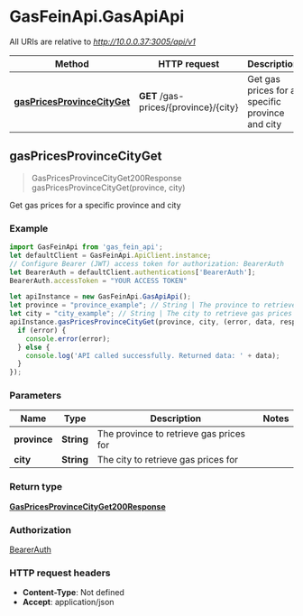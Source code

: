 # GasFeinApi.GasApiApi

All URIs are relative to *http://10.0.0.37:3005/api/v1*

Method | HTTP request | Description
------------- | ------------- | -------------
[**gasPricesProvinceCityGet**](GasApiApi.md#gasPricesProvinceCityGet) | **GET** /gas-prices/{province}/{city} | Get gas prices for a specific province and city



## gasPricesProvinceCityGet

> GasPricesProvinceCityGet200Response gasPricesProvinceCityGet(province, city)

Get gas prices for a specific province and city

### Example

```javascript
import GasFeinApi from 'gas_fein_api';
let defaultClient = GasFeinApi.ApiClient.instance;
// Configure Bearer (JWT) access token for authorization: BearerAuth
let BearerAuth = defaultClient.authentications['BearerAuth'];
BearerAuth.accessToken = "YOUR ACCESS TOKEN"

let apiInstance = new GasFeinApi.GasApiApi();
let province = "province_example"; // String | The province to retrieve gas prices for
let city = "city_example"; // String | The city to retrieve gas prices for
apiInstance.gasPricesProvinceCityGet(province, city, (error, data, response) => {
  if (error) {
    console.error(error);
  } else {
    console.log('API called successfully. Returned data: ' + data);
  }
});
```

### Parameters


Name | Type | Description  | Notes
------------- | ------------- | ------------- | -------------
 **province** | **String**| The province to retrieve gas prices for | 
 **city** | **String**| The city to retrieve gas prices for | 

### Return type

[**GasPricesProvinceCityGet200Response**](GasPricesProvinceCityGet200Response.md)

### Authorization

[BearerAuth](../README.md#BearerAuth)

### HTTP request headers

- **Content-Type**: Not defined
- **Accept**: application/json

